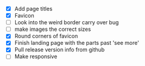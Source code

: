 - [x] Add page titles
- [x] Favicon
- [ ] Look into the weird border carry over bug
- [ ] make images the correct sizes
- [x] Round corners of favicon
- [x] Finish landing page with the parts past 'see more'
- [x] Pull release version info from github
- [ ] Make responsive

